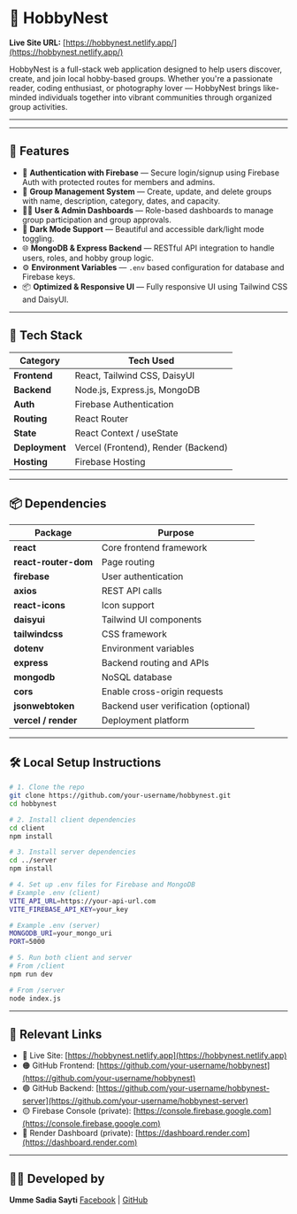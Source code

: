 
# 🎯 HobbyNest

**Live Site URL:** [https://hobbynest.netlify.app/](https://hobbynest.netlify.app/)

HobbyNest is a full-stack web application designed to help users discover, create, and join local hobby-based groups. Whether you're a passionate reader, coding enthusiast, or photography lover — HobbyNest brings like-minded individuals together into vibrant communities through organized group activities.

---


---

## 🚀 Features

- 🔐 **Authentication with Firebase** — Secure login/signup using Firebase Auth with protected routes for members and admins.
- 📍 **Group Management System** — Create, update, and delete groups with name, description, category, dates, and capacity.
- 🧑‍💼 **User & Admin Dashboards** — Role-based dashboards to manage group participation and group approvals.
- 🌙 **Dark Mode Support** — Beautiful and accessible dark/light mode toggling.
- 🌐 **MongoDB & Express Backend** — RESTful API integration to handle users, roles, and hobby group logic.
- ⚙️ **Environment Variables** — `.env` based configuration for database and Firebase keys.
- 📦 **Optimized & Responsive UI** — Fully responsive UI using Tailwind CSS and DaisyUI.

---

## 🧩 Tech Stack

| Category       | Tech Used                         |
|----------------|-----------------------------------|
| **Frontend**   | React, Tailwind CSS, DaisyUI       |
| **Backend**    | Node.js, Express.js, MongoDB       |
| **Auth**       | Firebase Authentication            |
| **Routing**    | React Router                       |
| **State**      | React Context / useState           |
| **Deployment** | Vercel (Frontend), Render (Backend) |
| **Hosting**    | Firebase Hosting                   |

---

## 📦 Dependencies

| Package             | Purpose                               |
|---------------------|---------------------------------------|
| **react**           | Core frontend framework               |
| **react-router-dom**| Page routing                          |
| **firebase**        | User authentication                   |
| **axios**           | REST API calls                        |
| **react-icons**     | Icon support                          |
| **daisyui**         | Tailwind UI components                |
| **tailwindcss**     | CSS framework                         |
| **dotenv**          | Environment variables                 |
| **express**         | Backend routing and APIs              |
| **mongodb**         | NoSQL database                        |
| **cors**            | Enable cross-origin requests          |
| **jsonwebtoken**    | Backend user verification (optional)  |
| **vercel / render** | Deployment platform                   |

---

## 🛠️ Local Setup Instructions

```bash
# 1. Clone the repo
git clone https://github.com/your-username/hobbynest.git
cd hobbynest

# 2. Install client dependencies
cd client
npm install

# 3. Install server dependencies
cd ../server
npm install

# 4. Set up .env files for Firebase and MongoDB
# Example .env (client)
VITE_API_URL=https://your-api-url.com
VITE_FIREBASE_API_KEY=your_key

# Example .env (server)
MONGODB_URI=your_mongo_uri
PORT=5000

# 5. Run both client and server
# From /client
npm run dev

# From /server
node index.js
````

---

## 🔗 Relevant Links

* 🔴 Live Site: [https://hobbynest.netlify.app](https://hobbynest.netlify.app)
* 🟠 GitHub Frontend: [https://github.com/your-username/hobbynest](https://github.com/your-username/hobbynest)
* 🟢 GitHub Backend: [https://github.com/your-username/hobbynest-server](https://github.com/your-username/hobbynest-server)
* 🟡 Firebase Console (private): [https://console.firebase.google.com](https://console.firebase.google.com)
* 🔵 Render Dashboard (private): [https://dashboard.render.com](https://dashboard.render.com)

---

## 👩‍💻 Developed by

**Umme Sadia Sayti**
[Facebook](https://fb.com/umme.sadia.sayti) | [GitHub](https://github.com/sadia126)



